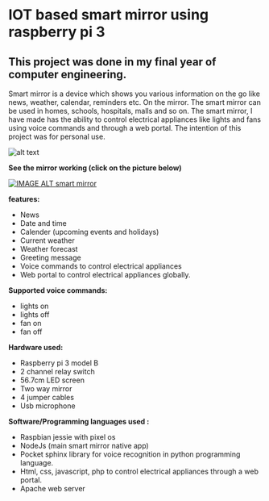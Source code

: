 # IOT based smart mirror using raspberry pi 3

## This project was done in my final year of computer engineering. 

Smart mirror is a device which shows you various information on the go like news, weather, calendar, reminders etc. On the mirror. The smart mirror can be used in homes, schools, hospitals, malls and so on. The smart mirror, I have made has the ability to control electrical appliances like lights and fans using voice commands and through a web portal. The intention of this project was for personal use.

![alt text](https://github.com/aanandpant/smart-mirror-my-final-year-computer-engineering-project/blob/master/mirror.png)

**See the mirror working (click on the picture below)**


[![IMAGE ALT smart mirror](https://img.youtube.com/vi/jIXr54udIIE/0.jpg)](https://www.youtube.com/watch?v=jIXr54udIIE)


**features:**
- News
- Date and time
- Calender (upcoming events and holidays)
- Current weather
- Weather forecast
- Greeting message
- Voice commands to control electrical appliances
- Web portal to control electrical appliances globally.


**Supported voice commands:**
- lights on
- lights off 
- fan on
- fan off

**Hardware used:**
- Raspberry pi 3 model B
- 2 channel relay switch
- 56.7cm LED screen
- Two way mirror
- 4 jumper cables
- Usb microphone 



**Software/Programming languages used :**
- Raspbian jessie with pixel os
- NodeJs (main smart mirror native app)
- Pocket sphinx library for voice recognition in python programming language.
- Html, css, javascript, php to control electrical appliances through a web portal.
- Apache web server
